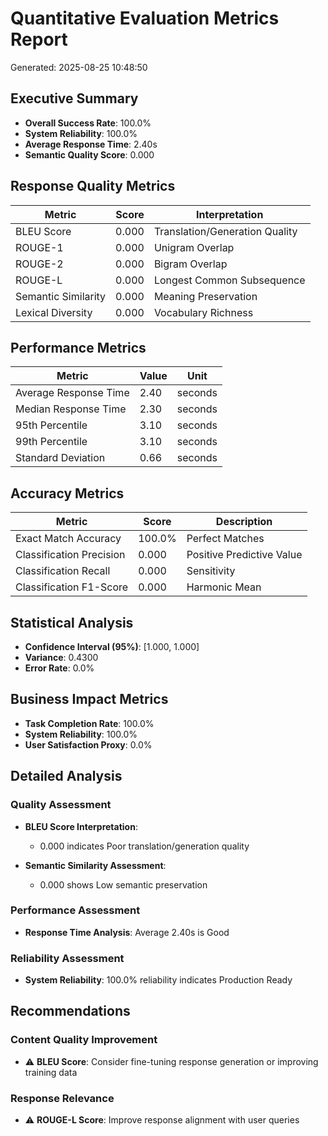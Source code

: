 # Quantitative Evaluation Metrics Report
Generated: 2025-08-25 10:48:50

## Executive Summary
- **Overall Success Rate**: 100.0%
- **System Reliability**: 100.0%
- **Average Response Time**: 2.40s
- **Semantic Quality Score**: 0.000

## Response Quality Metrics
| Metric | Score | Interpretation |
|--------|-------|----------------|
| BLEU Score | 0.000 | Translation/Generation Quality |
| ROUGE-1 | 0.000 | Unigram Overlap |
| ROUGE-2 | 0.000 | Bigram Overlap |
| ROUGE-L | 0.000 | Longest Common Subsequence |
| Semantic Similarity | 0.000 | Meaning Preservation |
| Lexical Diversity | 0.000 | Vocabulary Richness |

## Performance Metrics
| Metric | Value | Unit |
|--------|-------|------|
| Average Response Time | 2.40 | seconds |
| Median Response Time | 2.30 | seconds |
| 95th Percentile | 3.10 | seconds |
| 99th Percentile | 3.10 | seconds |
| Standard Deviation | 0.66 | seconds |

## Accuracy Metrics
| Metric | Score | Description |
|--------|-------|-------------|
| Exact Match Accuracy | 100.0% | Perfect Matches |
| Classification Precision | 0.000 | Positive Predictive Value |
| Classification Recall | 0.000 | Sensitivity |
| Classification F1-Score | 0.000 | Harmonic Mean |

## Statistical Analysis
- **Confidence Interval (95%)**: [1.000, 1.000]
- **Variance**: 0.4300
- **Error Rate**: 0.0%

## Business Impact Metrics
- **Task Completion Rate**: 100.0%
- **System Reliability**: 100.0%
- **User Satisfaction Proxy**: 0.0%

## Detailed Analysis

### Quality Assessment
- **BLEU Score Interpretation**:
  - 0.000 indicates Poor translation/generation quality

- **Semantic Similarity Assessment**:
  - 0.000 shows Low semantic preservation

### Performance Assessment
- **Response Time Analysis**: Average 2.40s is Good

### Reliability Assessment
- **System Reliability**: 100.0% reliability indicates Production Ready

## Recommendations

### Content Quality Improvement
- ⚠️ **BLEU Score**: Consider fine-tuning response generation or improving training data
### Response Relevance
- ⚠️ **ROUGE-L Score**: Improve response alignment with user queries